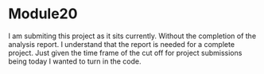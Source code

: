 # Module20

I am submiting this project as it sits currently. Without the completion of the analysis report. I understand that the report is needed for a complete project. Just given the time frame of the cut off for project submissions being today I wanted to turn in the code. 
